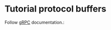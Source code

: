 # Tutorial protocol buffers

Follow [gRPC](https://grpc.io/docs/languages/go/quickstart/) documentation.: